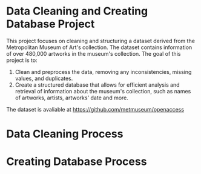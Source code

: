 # Data Cleaning and Creating Database Project

This project focuses on cleaning and structuring a dataset derived from the Metropolitan Museum of Art's collection. The dataset contains information of over 480,000 artworks in the museum's collection. The goal of this project is to:

1. Clean and preprocess the data, removing any inconsistencies, missing values, and duplicates.
2. Create a structured database that allows for efficient analysis and retrieval of information about the museum's collection, such as names of artworks, artists, artworks' date and more.

The dataset is avaliable at https://github.com/metmuseum/openaccess

# Data Cleaning Process


# Creating Database Process

